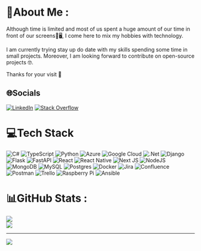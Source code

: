 # 💫About Me :
Although time is limited and most of us spent a huge amount of our time in front of our screens📱🖥️, I come here to mix my hobbies with technology.

I am currently trying stay up do date with my skills spending some time in small projects. Moreover, I am looking forward to contribute on open-source projects 🤓.

Thanks for your visit 🙂


## 🌐Socials
[![LinkedIn](https://img.shields.io/badge/LinkedIn-%230077B5.svg?logo=linkedin&logoColor=white)](https://linkedin.com/in/franciscosusana) [![Stack Overflow](https://img.shields.io/badge/-Stackoverflow-FE7A16?logo=stack-overflow&logoColor=white)](https://stackoverflow.com/users/5208441) 
# 💻Tech Stack
![C#](https://img.shields.io/badge/c%23-%23239120.svg?style=for-the-badge&logo=c-sharp&logoColor=white) ![TypeScript](https://img.shields.io/badge/typescript-%23007ACC.svg?style=for-the-badge&logo=typescript&logoColor=white) ![Python](https://img.shields.io/badge/python-3670A0?style=for-the-badge&logo=python&logoColor=ffdd54) ![Azure](https://img.shields.io/badge/azure-%230072C6.svg?style=for-the-badge&logo=azure-devops&logoColor=white) ![Google Cloud](https://img.shields.io/badge/Google%20Cloud-%234285F4.svg?style=for-the-badge&logo=google-cloud&logoColor=white) ![.Net](https://img.shields.io/badge/.NET-5C2D91?style=for-the-badge&logo=.net&logoColor=white) ![Django](https://img.shields.io/badge/django-%23092E20.svg?style=for-the-badge&logo=django&logoColor=white) ![Flask](https://img.shields.io/badge/flask-%23000.svg?style=for-the-badge&logo=flask&logoColor=white) ![FastAPI](https://img.shields.io/badge/FastAPI-005571?style=for-the-badge&logo=fastapi) ![React](https://img.shields.io/badge/react-%2320232a.svg?style=for-the-badge&logo=react&logoColor=%2361DAFB) ![React Native](https://img.shields.io/badge/react_native-%2320232a.svg?style=for-the-badge&logo=react&logoColor=%2361DAFB) ![Next JS](https://img.shields.io/badge/Next-black?style=for-the-badge&logo=next.js&logoColor=white) ![NodeJS](https://img.shields.io/badge/node.js-6DA55F?style=for-the-badge&logo=node.js&logoColor=white) ![MongoDB](https://img.shields.io/badge/MongoDB-%234ea94b.svg?style=for-the-badge&logo=mongodb&logoColor=white) ![MySQL](https://img.shields.io/badge/mysql-%2300f.svg?style=for-the-badge&logo=mysql&logoColor=white) ![Postgres](https://img.shields.io/badge/postgres-%23316192.svg?style=for-the-badge&logo=postgresql&logoColor=white) ![Docker](https://img.shields.io/badge/docker-%230db7ed.svg?style=for-the-badge&logo=docker&logoColor=white) ![Jira](https://img.shields.io/badge/jira-%230A0FFF.svg?style=for-the-badge&logo=jira&logoColor=white) ![Confluence](https://img.shields.io/badge/confluence-%23172BF4.svg?style=for-the-badge&logo=confluence&logoColor=white) ![Postman](https://img.shields.io/badge/Postman-FF6C37?style=for-the-badge&logo=postman&logoColor=white) ![Trello](https://img.shields.io/badge/Trello-%23026AA7.svg?style=for-the-badge&logo=Trello&logoColor=white) ![Raspberry Pi](https://img.shields.io/badge/-RaspberryPi-C51A4A?style=for-the-badge&logo=Raspberry-Pi) ![Ansible](https://img.shields.io/badge/ansible-%231A1918.svg?style=for-the-badge&logo=ansible&logoColor=white)
# 📊GitHub Stats :
![](https://github-readme-stats.vercel.app/api?username=franciscosuca&theme=radical&hide_border=true&include_all_commits=true&count_private=true)<br/>
![](https://github-readme-stats.vercel.app/api/top-langs/?username=franciscosuca&theme=radical&hide_border=true&include_all_commits=true&count_private=true&layout=compact)

---
[![](https://visitcount.itsvg.in/api?id=franciscosuca&icon=0&color=0)](https://visitcount.itsvg.in)
